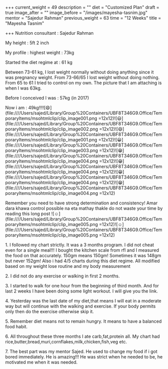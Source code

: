 +++
current_weight = 49
description = ""
diet = "Customized Plan"
draft = true
image_after = ""
image_before = "/images/mayesha-tasnim.jpg"
mentor = "Sajedur Rahman"
previous_weight = 63
time = "12 Weeks"
title = "Mayesha Tasnim"

+++
Nutrition consultant : Sajedur Rahman

My height : 5ft 2 inch

My profile : highest weight : 73kg

Started the diet regime at : 61 kg

Between 73-61 kg, I lost weight normally without doing anything since it was pregnancy weight. From 73-66/65 I lost weight without doing nothing. From 65 to 61 I tried to control on my own. The picture that I am attaching is when I was 63kg.

Before I conceived I was : 57kg (in 2017)

Now i am : 49kg!!!![😄](file:////Users/sajed/Library/Group%20Containers/UBF8T346G9.Office/TemporaryItems/msohtmlclip/clip_image001.png =12x12)![😃](file:////Users/sajed/Library/Group%20Containers/UBF8T346G9.Office/TemporaryItems/msohtmlclip/clip_image002.png =12x12)![😄](file:////Users/sajed/Library/Group%20Containers/UBF8T346G9.Office/TemporaryItems/msohtmlclip/clip_image001.png =12x12)![😀](file:////Users/sajed/Library/Group%20Containers/UBF8T346G9.Office/TemporaryItems/msohtmlclip/clip_image003.png =12x12)![😁](file:////Users/sajed/Library/Group%20Containers/UBF8T346G9.Office/TemporaryItems/msohtmlclip/clip_image004.png =12x12)![😁](file:////Users/sajed/Library/Group%20Containers/UBF8T346G9.Office/TemporaryItems/msohtmlclip/clip_image004.png =12x12)![😁](file:////Users/sajed/Library/Group%20Containers/UBF8T346G9.Office/TemporaryItems/msohtmlclip/clip_image004.png =12x12)![😁](file:////Users/sajed/Library/Group%20Containers/UBF8T346G9.Office/TemporaryItems/msohtmlclip/clip_image004.png =12x12)

Remember you need to have strong determination and consistency! Amar dara khawa control possible na eta mathay thakle do not waste your time by reading this long post ![☺](file:////Users/sajed/Library/Group%20Containers/UBF8T346G9.Office/TemporaryItems/msohtmlclip/clip_image005.png =12x12)![☺](file:////Users/sajed/Library/Group%20Containers/UBF8T346G9.Office/TemporaryItems/msohtmlclip/clip_image005.png =12x12)

1\. I followed my chart strictly. It was a 3 months program. I did not cheat even for a single meal!!! I bought the kitchen scale from rfl and I measured the food on that accurately. 150gm means 150gm! Sometimes it was 148gm but never 152gm! Also i had 4/5 charts during this diet regime. All modified based on my weight lose routine and my body measurement

2\. I did not do any exercise or walking in first 2 months.

3\. I started to walk for one hour from the beginning of third month. And for last 2 weeks I have been doing some light workout. I will give you the link.

4\. Yesterday was the last date of my diet,that means I will eat in a moderate way but will continue with the walking and exercise. If your body permits only then do the exercise otherwise skip it.

5\. Remember diet means not to remain hungry. It means to have a balanced food habit.

6\. All throughout these three months I ate carb,fat,protein all. My chart had rice,butter,bread,muri,cornflakes,milk,chicken,fish,veg etc.

7\. The best part was my mentor Sajed. He used to change my food if i got bored immediately. He is amazing!!! He was strict when he needed to be, he motivated me when it was needed.